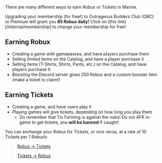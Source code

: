 There are many different ways to earn Robux or Tickets in Marine.

Upgrading your membership (for free!) to Outrageous Builders Club (OBC) or Premium will grant you **85 Robux daily!**
Click on (this link)[/internal/membership] to change your membership for free!

## Earning Robux

* Creating a game with gamepasses, and have players purchase them
* Selling limited items on the Catalog, and have a player purchase it
* Selling items (T-Shirts, Shirts, Pants, etc.) on the Catalog, and have players purchase it
* Boosting the Discord server gives 250 Robux and a custom booster item (make a ticket to claim!)

## Earning Tickets

* Creating a game, and have users play it
* Playing games will give tickets, depending on how long you play them
    * Do remember that Tix Farming is against the rules! Do not AFK in-game to get tickets, you **will be banned** if caught!

You can exchange your Robux for Tickets, or vice versa, at a rate of 10 Tickets per 1 Robuck:
> [Robux → Tickets](/internal/robuxexchange)

> [Tickets → Robux](/internal/tixexchange)